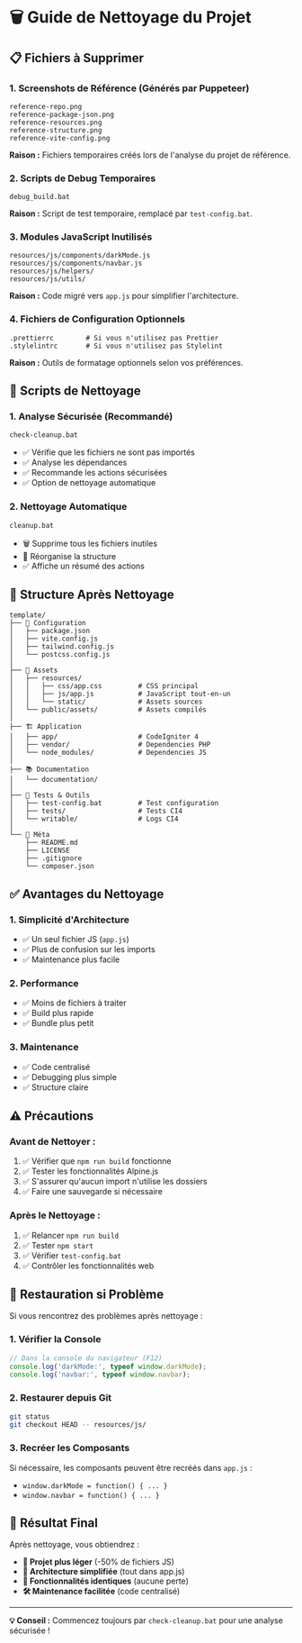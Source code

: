 # 🗑️ Guide de Nettoyage du Projet

## 📋 Fichiers à Supprimer

### **1. Screenshots de Référence (Générés par Puppeteer)**
```
reference-repo.png
reference-package-json.png  
reference-resources.png
reference-structure.png
reference-vite-config.png
```
**Raison :** Fichiers temporaires créés lors de l'analyse du projet de référence.

### **2. Scripts de Debug Temporaires**
```
debug_build.bat
```
**Raison :** Script de test temporaire, remplacé par `test-config.bat`.

### **3. Modules JavaScript Inutilisés**
```
resources/js/components/darkMode.js
resources/js/components/navbar.js
resources/js/helpers/
resources/js/utils/
```
**Raison :** Code migré vers `app.js` pour simplifier l'architecture.

### **4. Fichiers de Configuration Optionnels**
```
.prettierrc        # Si vous n'utilisez pas Prettier
.stylelintrc       # Si vous n'utilisez pas Stylelint
```
**Raison :** Outils de formatage optionnels selon vos préférences.

## 🚀 Scripts de Nettoyage

### **1. Analyse Sécurisée (Recommandé)**
```bash
check-cleanup.bat
```
- ✅ Vérifie que les fichiers ne sont pas importés
- ✅ Analyse les dépendances
- ✅ Recommande les actions sécurisées
- ✅ Option de nettoyage automatique

### **2. Nettoyage Automatique**
```bash
cleanup.bat
```
- 🗑️ Supprime tous les fichiers inutiles
- 📁 Réorganise la structure
- ✅ Affiche un résumé des actions

## 📁 Structure Après Nettoyage

```
template/
├── 🔧 Configuration
│   ├── package.json
│   ├── vite.config.js
│   ├── tailwind.config.js
│   └── postcss.config.js
│
├── 🎨 Assets
│   ├── resources/
│   │   ├── css/app.css         # CSS principal
│   │   ├── js/app.js           # JavaScript tout-en-un
│   │   └── static/             # Assets sources
│   └── public/assets/          # Assets compilés
│
├── 🏗️ Application
│   ├── app/                    # CodeIgniter 4
│   ├── vendor/                 # Dependencies PHP
│   └── node_modules/           # Dependencies JS
│
├── 📚 Documentation
│   └── documentation/
│
├── 🧪 Tests & Outils
│   ├── test-config.bat         # Test configuration
│   ├── tests/                  # Tests CI4
│   └── writable/               # Logs CI4
│
└── 📄 Méta
    ├── README.md
    ├── LICENSE
    ├── .gitignore
    └── composer.json
```

## ✅ Avantages du Nettoyage

### **1. Simplicité d'Architecture**
- ✅ Un seul fichier JS (`app.js`)
- ✅ Plus de confusion sur les imports
- ✅ Maintenance plus facile

### **2. Performance**
- ✅ Moins de fichiers à traiter
- ✅ Build plus rapide
- ✅ Bundle plus petit

### **3. Maintenance**
- ✅ Code centralisé
- ✅ Debugging plus simple
- ✅ Structure claire

## ⚠️ Précautions

### **Avant de Nettoyer :**
1. ✅ Vérifier que `npm run build` fonctionne
2. ✅ Tester les fonctionnalités Alpine.js
3. ✅ S'assurer qu'aucun import n'utilise les dossiers
4. ✅ Faire une sauvegarde si nécessaire

### **Après le Nettoyage :**
1. ✅ Relancer `npm run build`
2. ✅ Tester `npm start`
3. ✅ Vérifier `test-config.bat`
4. ✅ Contrôler les fonctionnalités web

## 🔄 Restauration si Problème

Si vous rencontrez des problèmes après nettoyage :

### **1. Vérifier la Console**
```javascript
// Dans la console du navigateur (F12)
console.log('darkMode:', typeof window.darkMode);
console.log('navbar:', typeof window.navbar);
```

### **2. Restaurer depuis Git**
```bash
git status
git checkout HEAD -- resources/js/
```

### **3. Recréer les Composants**
Si nécessaire, les composants peuvent être recréés dans `app.js` :
- `window.darkMode = function() { ... }`
- `window.navbar = function() { ... }`

## 🎯 Résultat Final

Après nettoyage, vous obtiendrez :
- **🚀 Projet plus léger** (-50% de fichiers JS)
- **🔧 Architecture simplifiée** (tout dans app.js)
- **📱 Fonctionnalités identiques** (aucune perte)
- **🛠️ Maintenance facilitée** (code centralisé)

---

**💡 Conseil :** Commencez toujours par `check-cleanup.bat` pour une analyse sécurisée !
